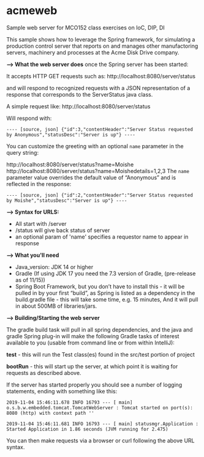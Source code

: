 # acmeweb
Sample web server for MCO152 class exercises on IoC, DIP, DI

This sample shows how to leverage the Spring framework, for simulating a production control server that reports on 
and manages other manufactoring servers, machinery and processes at the Acme Disk Drive company.

**--> What the web server does** once the Spring server has been started:

It accepts HTTP GET requests such as:
    http://localhost:8080/server/status

and will respond to recognized requests with a JSON representation of a response that corresponds to the ServerStatus java class.

A simple request like:
    http://localhost:8080/server/status

Will respond with:

`---- [source, json]
{"id":3,"contentHeader":"Server Status requested by Anonymous","statusDesc":"Server is up"}
----`

You can customize the greeting with an optional `name` parameter in the query string:

http://localhost:8080/server/status?name=Moishe
http://localhost:8080/server/status?name=Moishedetails=1,2,3
The `name` parameter value overrides the default value of “Anonymous” and is reflected in the response:

`---- [source, json]
{"id":2,"contentHeader":"Server Status requested by Moishe","statusDesc":"Server is up"}
----`

**--> Syntax for URLS:**
*    All start with /server
*    /status  will give back status of server
*    an optional param of 'name' specifies a requestor name to appear in response

**--> What you'll need**

* Java_version: JDK 14 or higher
* Gradle (If using JDK 17 you need the 7.3 version of Gradle, (pre-release as of 11/15))
* Spring Boot Framework, but you don’t have to install this - it will be pulled in by your first “build”, as Spring is listed as a dependency in the build.gradle file - this will take some time, e.g. 15 minutes,
And it will pull in about 500MB of libraries/jars.
  
**--> Building/Starting the web server**

The gradle build task will pull in all spring dependencies, and the java and gradle Spring plug-in will make the following Gradle tasks of interest available to you (usable from command line or from within IntelliJ):

**test** - this will run the Test class(es) found in the src/test portion of project 

**bootRun** - this will start up the server, at which point it is waiting for requests as described above.

If the server has started properly you should see a number of logging statements, ending with something like this:

`2019-11-04 15:46:11.678 INFO 16793 --- [ main] o.s.b.w.embedded.tomcat.TomcatWebServer : Tomcat started on port(s): 8080 (http) with context path ''`

`2019-11-04 15:46:11.681 INFO 16793 --- [ main] statusmgr.Application : Started Application in 1.86 seconds (JVM running for 2.475)`

You can then make requests via a browser or curl following the above URL syntax.

